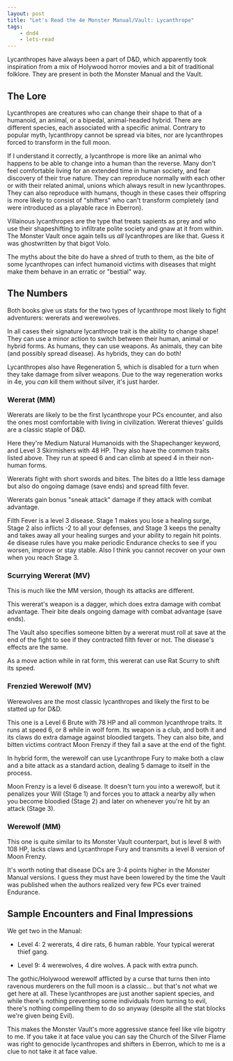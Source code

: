 ```yaml
---
layout: post
title: "Let's Read the 4e Monster Manual/Vault: Lycanthrope"
tags:
    - dnd4
    - lets-read
---
```


Lycanthropes have always been a part of D&D, which apparently took inspiration
from a mix of Holywood horror movies and a bit of traditional folklore. They are
present in both the Monster Manual and the Vault.

## The Lore

Lycanthropes are creatures who can change their shape to that of a humanoid, an
animal, or a bipedal, animal-headed hybrid. There are different species, each
associated with a specific animal. Contrary to popular myth, lycanthropy cannot
be spread via bites, nor are lycanthropes forced to transform in the full moon.

If I understand it correctly, a lycanthrope is more like an animal who happens
to be able to change into a human than the reverse. Many don't feel comfortable
living for an extended time in human society, and fear discovery of their true
nature. They can reproduce normally with each other or with their related
animal, unions which always result in new lycanthropes. They can also reproduce
with humans, though in these cases their offspring is more likely to consist of
"shifters" who can't transform completely (and were introduced as a playable
race in Eberron).

Villainous lycanthropes are the type that treats sapients as prey and who use
their shapeshifting to infiltrate polite society and gnaw at it from within. The
Monster Vault once again tells us _all_ lycanthropes are like that. Guess it was
ghostwritten by that bigot Volo.

The myths about the bite do have a shred of truth to them, as the bite of some
lycanthropes can infect humanoid victims with diseases that might make them
behave in an erratic or "bestial" way.

## The Numbers

Both books give us stats for the two types of lycanthrope most likely to fight
adventurers: wererats and werewolves.

In all cases their signature lycanthrope trait is the ability to change shape!
They can use a minor action to switch between their human, animal or hybrid
forms. As humans, they can use weapons. As animals, they can bite (and possibly
spread disease). As hybrids, they can do both!

Lycanthropes also have Regeneration 5, which is disabled for a turn when they
take damage from silver weapons. Due to the way regeneration works in 4e, you
_can_ kill them without silver, it's just harder.

### Wererat (MM)

Wererats are likely to be the first lycanthrope your PCs encounter, and also the
ones most comfortable with living in civilization. Wererat thieves' guilds are a
classic staple of D&D.

Here they're Medium Natural Humanoids with the Shapechanger keyword, and Level 3
Skirmishers with 48 HP. They also have the common traits listed above. They run
at speed 6 and can climb at speed 4 in their non-human forms.

Wererats fight with short swords and bites. The bites do a little less damage
but also do ongoing damage (save ends) and spread filth fever.

Wererats gain bonus "sneak attack" damage if they attack with combat advantage.

Filth Fever is a level 3 disease. Stage 1 makes you lose a healing surge, Stage
2 also inflicts -2 to all your defenses, and Stage 3 keeps the penalty and takes
away all your healing surges and your ability to regain hit points. 4e disease
rules have you make periodic Endurance checks to see if you worsen, improve or
stay stable. Also I think you cannot recover on your own when you reach Stage 3.

### Scurrying Wererat (MV)

This is much like the MM version, though its attacks are different.

This wererat's weapon is a dagger, which does extra damage with combat
advantage. Their bite deals ongoing damage with combat advantage (save ends).

The Vault also specifies someone bitten by a wererat must roll at save at the
end of the fight to see if they contracted filth fever or not. The disease's
effects are the same.

As a move action while in rat form, this wererat can use Rat Scurry to shift its
speed.

### Frenzied Werewolf (MV)

Werewolves are the most classic lycanthropes and likely the first to be statted
up for D&D.

This one is a Level 6 Brute with 78 HP and all common lycanthrope traits. It
runs at speed 6, or 8 while in wolf form. Its weapon is a club, and both it and
its claws do extra damage against bloodied targets. They can also bite, and
bitten victims contract Moon Frenzy if they fail a save at the end of the fight.

In hybrid form, the werewolf can use Lycanthrope Fury to make both a claw
and a bite attack as a standard action, dealing 5 damage to itself in the
process.

Moon Frenzy is a level 6 disease. It doesn't turn you into a werewolf, but it
penalizes your Will (Stage 1) and forces you to attack a nearby ally when you
become bloodied (Stage 2) and later on whenever you're hit by an attack (Stage
3).

### Werewolf (MM)

This one is quite similar to its Monster Vault counterpart, but is level 8 with
108 HP, lacks claws and Lycanthrope Fury and transmits a level 8 version of Moon
Frenzy.

It's worth noting that disease DCs are 3-4 points higher in the Monster Manual
versions. I guess they must have been lowered by the time the Vault was
published when the authors realized very few PCs ever trained Endurance.

## Sample Encounters and Final Impressions

We get two in the Manual:

- Level 4: 2 wererats, 4 dire rats, 6 human rabble. Your typical wererat thief
  gang.

- Level 9: 4 werewolves, 4 dire wolves. A pack with extra punch.

The gothic/Holywood werewolf afflicted by a curse that turns then into ravenous
murderers on the full moon is a classic... but that's not what we get here at
all. These lycanthropes are just another sapient species, and while there's
nothing preventing some individuals from turning to evil, there's nothing
compelling them to do so anyway (despite all the stat blocks we're given being
Evil).

This makes the Monster Vault's more aggressive stance feel like vile bigotry to
me. If you take it at face value you can say the Church of the Silver Flame was
right to genocide lycanthropes and shifters in Eberron, which to me is a clue to
not take it at face value.
